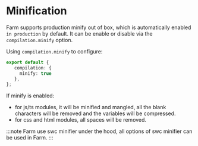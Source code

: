 # Minification
Farm supports production minify out of box, which is automatically enabled `in production` by default. It can be enable or disable via the `compilation.minify` option.

Using `compilation.minify` to configure:
```ts title="farm.config.ts"
export default {
   compilation: {
     minify: true
   },
};
```

If minify is enabled:
* for js/ts modules, it will be minified and mangled, all the blank characters will be removed and the variables will be compressed.
* for css and html modules, all spaces will be removed.

:::note
Farm use swc minifier under the hood, all options of swc minifier can be used in Farm.
:::
